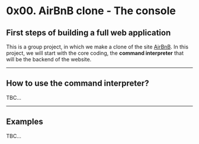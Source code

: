# 0x00. AirBnB clone - The console
## First steps of building a **full web application**

This is a group project, in which we make a clone of the site [AirBnB](https://www.airbnb.com).
In this project, we will start with the core coding, the **command interpreter** that will be the backend of the website.

---
## How to use the command interpreter?

TBC...

---
## Examples
TBC...
